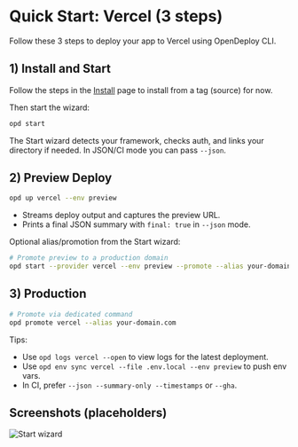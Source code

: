 # Quick Start: Vercel (3 steps)

Follow these 3 steps to deploy your app to Vercel using OpenDeploy CLI.

## 1) Install and Start

Follow the steps in the [Install](./install.md) page to install from a tag (source) for now.

Then start the wizard:

```bash
opd start
```

The Start wizard detects your framework, checks auth, and links your directory if needed. In JSON/CI mode you can pass `--json`.

## 2) Preview Deploy

```bash
opd up vercel --env preview
```

- Streams deploy output and captures the preview URL.
- Prints a final JSON summary with `final: true` in `--json` mode.

Optional alias/promotion from the Start wizard:

```bash
# Promote preview to a production domain
opd start --provider vercel --env preview --promote --alias your-domain.com
```

## 3) Production

```bash
# Promote via dedicated command
opd promote vercel --alias your-domain.com
```

Tips:

- Use `opd logs vercel --open` to view logs for the latest deployment.
- Use `opd env sync vercel --file .env.local --env preview` to push env vars.
- In CI, prefer `--json --summary-only --timestamps` or `--gha`.

## Screenshots (placeholders)

<div style={{ display: 'grid', gap: 12 }}>
  <img alt="Start wizard" src={`${process.env.NEXT_PUBLIC_BASE_PATH || ''}/screens/wizard-start.svg`} style={{ maxWidth: '100%', borderRadius: 8, border: '1px solid var(--gray-800)' }} />
</div>
